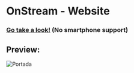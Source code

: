 # OnStream - Website
### [Go take a look!](http://chaoalarcon.ct.ws/Sitio%20informativo/) (No smartphone support)
## Preview:
![Portada](Previsualización-Onstream-Website.png)
